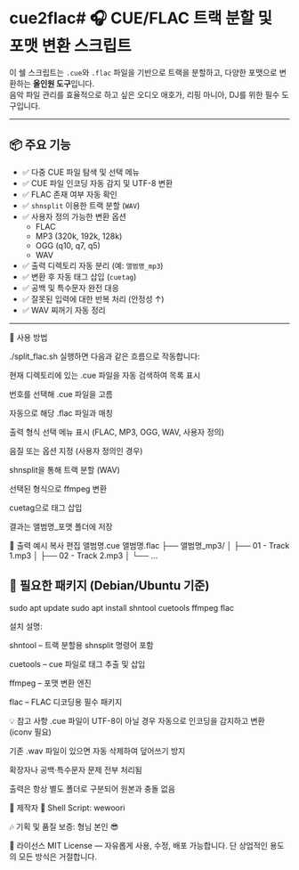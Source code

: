 # cue2flac# 🎧 CUE/FLAC 트랙 분할 및 포맷 변환 스크립트

이 쉘 스크립트는 `.cue`와 `.flac` 파일을 기반으로 트랙을 분할하고, 다양한 포맷으로 변환하는 **올인원 도구**입니다.  
음악 파일 관리를 효율적으로 하고 싶은 오디오 애호가, 리핑 마니아, DJ를 위한 필수 도구입니다.

---

## 📦 주요 기능

- ✅ 다중 CUE 파일 탐색 및 선택 메뉴
- ✅ CUE 파일 인코딩 자동 감지 및 UTF-8 변환
- ✅ FLAC 존재 여부 자동 확인
- ✅ `shnsplit` 이용한 트랙 분할 (`WAV`)
- ✅ 사용자 정의 가능한 변환 옵션
  - FLAC
  - MP3 (320k, 192k, 128k)
  - OGG (q10, q7, q5)
  - WAV
- ✅ 출력 디렉토리 자동 분리 (예: `앨범명_mp3`)
- ✅ 변환 후 자동 태그 삽입 (`cuetag`)
- ✅ 공백 및 특수문자 완전 대응
- ✅ 잘못된 입력에 대한 반복 처리 (안정성 ↑)
- ✅ WAV 찌꺼기 자동 정리

---
🧪 사용 방법

./split_flac.sh
실행하면 다음과 같은 흐름으로 작동합니다:

현재 디렉토리에 있는 .cue 파일을 자동 검색하여 목록 표시

번호를 선택해 .cue 파일을 고름

자동으로 해당 .flac 파일과 매칭

출력 형식 선택 메뉴 표시 (FLAC, MP3, OGG, WAV, 사용자 정의)

음질 또는 옵션 지정 (사용자 정의인 경우)

shnsplit을 통해 트랙 분할 (WAV)

선택된 형식으로 ffmpeg 변환

cuetag으로 태그 삽입

결과는 앨범명_포맷 폴더에 저장

📁 출력 예시
복사
편집
앨범명.cue
앨범명.flac
├── 앨범명_mp3/
│   ├── 01 - Track 1.mp3
│   ├── 02 - Track 2.mp3
│   └── ...


## 🔧 필요한 패키지 (Debian/Ubuntu 기준)

sudo apt update
sudo apt install shntool cuetools ffmpeg flac

설치 설명:

shntool – 트랙 분할용 shnsplit 명령어 포함

cuetools – cue 파일로 태그 추출 및 삽입

ffmpeg – 포맷 변환 엔진

flac – FLAC 디코딩용 필수 패키지

💡 참고 사항
.cue 파일이 UTF-8이 아닐 경우 자동으로 인코딩을 감지하고 변환 (iconv 필요)

기존 .wav 파일이 있으면 자동 삭제하여 덮어쓰기 방지

확장자나 공백·특수문자 문제 전부 처리됨

출력은 항상 별도 폴더로 구분되어 원본과 충돌 없음

🧙 제작자
🔧 Shell Script: wewoori

🎶 기획 및 품질 보증: 형님 본인 😎

📄 라이선스
MIT License — 자유롭게 사용, 수정, 배포 가능합니다. 단 상업적인 용도의 모든 방식은 거절합니다.


